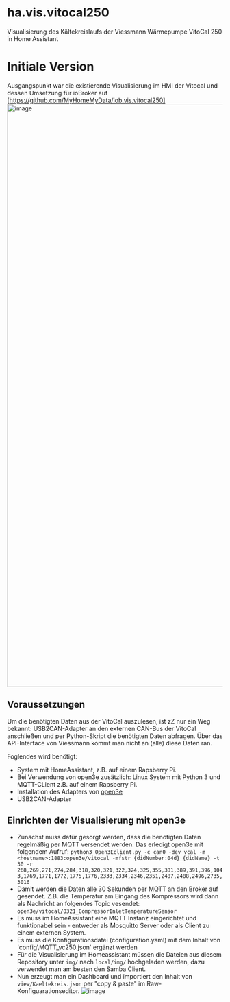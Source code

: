 # ha.vis.vitocal250
Visualisierung des Kältekreislaufs der Viessmann Wärmepumpe VitoCal 250 in Home Assistant

# Initiale Version

Ausgangspunkt war die existierende Visualisierung im HMI der Vitocal und dessen Umsetzung für ioBroker auf [https://github.com/MyHomeMyData/iob.vis.vitocal250]
<img width="1360" alt="image" src="https://github.com/jwende/ha.vis.vitocal250/assets/3383864/8d7b952a-55a8-4637-9fb6-94d157fae1c9">

## Voraussetzungen
Um die benötigten Daten aus der VitoCal auszulesen, ist zZ nur ein Weg bekannt: USB2CAN-Adapter an den externen CAN-Bus der VitoCal anschließen und per Python-Skript die benötigten Daten abfragen. Über das API-Interface von Viessmann kommt man nicht an (alle) diese Daten ran.

Foglendes wird benötigt:
- System mit HomeAssistant, z.B. auf einem Rapsberry Pi.
- Bei Verwendung von open3e zusätzlich: Linux System mit Python 3 und MQTT-CLient z.B. auf einem Rapsberry Pi.
- Installation des Adapters von [open3e](https://github.com/abnoname/open3e)
- USB2CAN-Adapter

## Einrichten der Visualisierung mit open3e
- Zunächst muss dafür gesorgt werden, dass die benötigten Daten regelmäßig per MQTT versendet werden. Das erledigt open3e mit folgendem Aufruf: `python3 Open3Eclient.py -c can0 -dev vcal -m <hostname>:1883:open3e/vitocal -mfstr {didNumber:04d}_{didName} -t 30 -r 268,269,271,274,284,318,320,321,322,324,325,355,381,389,391,396,1043,1769,1771,1772,1775,1776,2333,2334,2346,2351,2487,2488,2496,2735,3016`
- Damit werden die Daten alle 30 Sekunden per MQTT an den Broker auf <hostname> gesendet. Z.B. die Temperatur am Eingang des Kompressors wird dann als Nachricht an folgendes Topic vesendet: `open3e/vitocal/0321_CompressorInletTemperatureSensor`
- Es muss im HomeAssistant eine MQTT Instanz eingerichtet und funktionabel sein - entweder als Mosquitto Server oder als Client zu einem externen System.
- Es muss die Konfigurationsdatei (configuration.yaml) mit dem Inhalt von 'config\MQTT_vc250.json' ergänzt werden 
- Für die Visualisierung im Homeassistant müssen die Dateien aus diesem Repository unter `img/` nach `local/img/` hochgeladen werden, dazu verwendet man am besten den Samba Client.
- Nun erzeugt man ein Dashboard und importiert den Inhalt von `view/Kaeltekreis.json` per "copy & paste" im Raw-Konfiguarationseditor.
  ![image](https://github.com/jwende/ha.vis.vitocal250/assets/3383864/28912996-fd2b-416c-9bcb-3503508c0a00)

